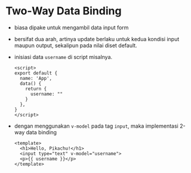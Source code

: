 # Two-Way Data Binding

- biasa dipake untuk mengambil data input form

- bersifat dua arah, artinya update berlaku untuk kedua kondisi input maupun output, sekalipun pada nilai diset default.

- inisiasi data `username` di script misalnya.

  ```vue
  <script>
  export default {
    name: 'App',
    data() {
      return {
        username: ""
      }
    },
  }
  </script>
  ```

- dengan menggunakan `v-model` pada tag `input`, maka implementasi 2-way data binding

  ```vue
  <template>
    <h1>Hello, Pikachu!</h1>
    <input type="text" v-model="username">
    <p>{{ username }}</p>
  </template>
  ```

  
